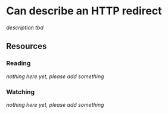 # Can describe an HTTP redirect
_description tbd_
## Resources
### Reading
_nothing here yet, please add something_
### Watching
_nothing here yet, please add something_
